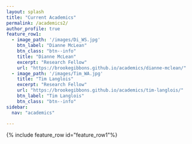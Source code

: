 ```yaml
---
layout: splash
title: "Current Academics"
permalink: /academics2/
author_profile: true
feature_row1:
  - image_path: '/images/Di_WS.jpg'
    btn_label: "Dianne McLean"
    btn_class: "btn--info"
    title: "Dianne McLean"
    excerpt: "Research Fellow"
    url: "https://brookegibbons.github.io/academics/dianne-mclean/"
  - image_path: '/images/Tim_WA.jpg'
    title: "Tim Langlois"
    excerpt: "Research Fellow"
    url: "https://brookegibbons.github.io/academics/tim-langlois/"
    btn_label: "Tim Langlois"
    btn_class: "btn--info"
sidebar:
  nav: "academics"

---
```


{% include feature_row id="feature_row1"%}

